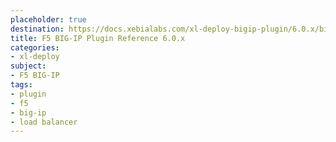 ```yaml
---
placeholder: true
destination: https://docs.xebialabs.com/xl-deploy-bigip-plugin/6.0.x/bigipPluginManual.html
title: F5 BIG-IP Plugin Reference 6.0.x
categories:
- xl-deploy
subject:
- F5 BIG-IP
tags:
- plugin
- f5
- big-ip
- load balancer
---
```

